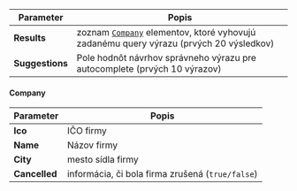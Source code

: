 | Parameter | Popis |
| ----------- | ----------- |
| **Results** | zoznam [`Company`](#Company) elementov, ktoré vyhovujú zadanému query výrazu (prvých 20 výsledkov)|
| **Suggestions** | Pole hodnôt návrhov správneho výrazu pre autocomplete (prvých 10 výrazov) |

#### Company
| Parameter | Popis |
| ----------- | ----------- |
| **Ico** | IČO firmy |
| **Name** | Názov firmy |
| **City** | mesto sídla firmy |
| **Cancelled** | informácia, či bola firma zrušená (`true/false`)|